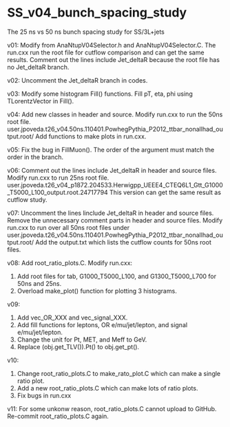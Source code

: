 # SS_v04_bunch_spacing_study
The 25 ns vs 50 ns bunch spacing study for SS/3L+jets

v01:
Modify from AnaNtupV04Selector.h and AnaNtupV04Selector.C.
The run.cxx run the root file for cutflow comparison and can get the same results.
Comment out the lines include Jet_deltaR because the root file has no Jet_deltaR branch.

v02:
Uncomment the Jet_deltaR branch in codes.

v03:
Modify some histogram Fill() functions.
Fill pT, eta, phi using TLorentzVector in Fill().

v04:
Add new classes in header and source.
Modify run.cxx to run the 50ns root file.
user.jpoveda.t26_v04.50ns.110401.PowhegPythia_P2012_ttbar_nonallhad_output.root/
Add functions to make plots in run.cxx.

v05:
Fix the bug in FillMuon().
The order of the argument must match the order in the branch.

v06:
Comment out the lines include Jet_deltaR in header and source files.
Modify run.cxx to run 25ns root file.
user.jpoveda.t26_v04_p1872.204533.Herwigpp_UEEE4_CTEQ6L1_Gtt_G1000_T5000_L100_output.root.24717794
This version can get the same result as cutflow study.

v07:
Uncomment the lines linclude Jet_deltaR in header and source files.
Remove the unnecessary comment parts in header and source files.
Modify run.cxx to run over all 50ns root files under 
user.jpoveda.t26_v04.50ns.110401.PowhegPythia_P2012_ttbar_nonallhad_output.root/
Add the output.txt which lists the cutflow counts for 50ns root files.

v08:
Add root_ratio_plots.C. 
Modify run.cxx:
1. Add root files for tab, G1000_T5000_L100, and G1300_T5000_L700 for 50ns and 25ns.
2. Overload make_plot() function for plotting 3 histograms.

v09:
1. Add vec_OR_XXX and vec_signal_XXX.
2. Add fill functions for leptons, OR e/mu/jet/lepton, and signal e/mu/jet/lepton.
3. Change the unit for Pt, MET, and Meff to GeV.
4. Replace (obj.get_TLV()).Pt() to obj.get_pt().

v10:
1. Change root_ratio_plots.C to make_rato_plot.C which can make a single ratio plot.
2. Add a new root_ratio_plots.C which can make lots of ratio plots.
3. Fix bugs in run.cxx

v11:
For some unkonw reason, root_ratio_plots.C cannot upload to GitHub. Re-commit root_ratio_plots.C again.
